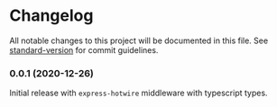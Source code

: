 # Changelog

All notable changes to this project will be documented in this file. See [standard-version](https://github.com/conventional-changelog/standard-version) for commit guidelines.

### 0.0.1 (2020-12-26)

Initial release with `express-hotwire` middleware with typescript types.
